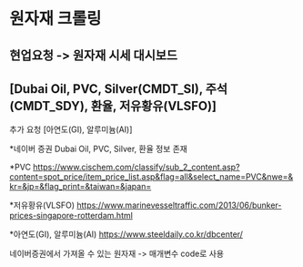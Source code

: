 # 원자재 크롤링

## 현업요청 -> 원자재 시세 대시보드 
## [Dubai Oil, PVC, Silver(CMDT_SI), 주석(CMDT_SDY), 환율, 저유황유(VLSFO)]

추가 요청
[아연도(GI), 알루미늄(AI)]

*네이버 증권
Dubai Oil, PVC, Silver, 환율 정보 존재

*PVC
https://www.cischem.com/classify/sub_2_content.asp?content=spot_price/item_price_list.asp&flag=all&select_name=PVC&nwe=&kr=&jp=&flag_print=&taiwan=&japan=

*저유황유(VLSFO)
https://www.marinevesseltraffic.com/2013/06/bunker-prices-singapore-rotterdam.html

*아연도(GI), 알루미늄(AI)
https://www.steeldaily.co.kr/dbcenter/

네이버증권에서 가져올 수 있는 원자재 -> 매개변수 code로 사용 
